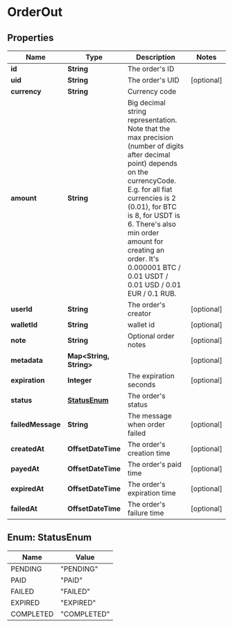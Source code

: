 

# OrderOut


## Properties

Name | Type | Description | Notes
------------ | ------------- | ------------- | -------------
**id** | **String** | The order&#39;s ID | 
**uid** | **String** | The order&#39;s UID |  [optional]
**currency** | **String** | Currency code | 
**amount** | **String** | Big decimal string representation. Note that the max precision (number of digits after decimal point) depends on the currencyCode. E.g. for all fiat currencies is 2 (0.01), for BTC is 8, for USDT is 6. There&#39;s also min order amount for creating an order. It&#39;s 0.000001 BTC / 0.01 USDT / 0.01 USD / 0.01 EUR / 0.1 RUB. | 
**userId** | **String** | The order&#39;s creator |  [optional]
**walletId** | **String** | wallet id |  [optional]
**note** | **String** | Optional order notes |  [optional]
**metadata** | **Map&lt;String, String&gt;** |  |  [optional]
**expiration** | **Integer** | The expiration seconds |  [optional]
**status** | [**StatusEnum**](#StatusEnum) | The order&#39;s status | 
**failedMessage** | **String** | The message when order failed |  [optional]
**createdAt** | **OffsetDateTime** | The order&#39;s creation time |  [optional]
**payedAt** | **OffsetDateTime** | The order&#39;s paid time |  [optional]
**expiredAt** | **OffsetDateTime** | The order&#39;s expiration time |  [optional]
**failedAt** | **OffsetDateTime** | The order&#39;s failure time |  [optional]



## Enum: StatusEnum

Name | Value
---- | -----
PENDING | &quot;PENDING&quot;
PAID | &quot;PAID&quot;
FAILED | &quot;FAILED&quot;
EXPIRED | &quot;EXPIRED&quot;
COMPLETED | &quot;COMPLETED&quot;



